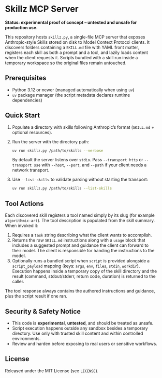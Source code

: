 # Skillz MCP Server

**Status: experimental proof of concept – untested and unsafe for production use.**

This repository hosts `skillz.py`, a single-file MCP server that exposes
Anthropic-style Skills stored on disk to Model Context Protocol clients. It
discovers folders containing a `SKILL.md` file with YAML front matter, registers
each skill as both a prompt and a tool, and lazily loads content when the client
requests it. Scripts bundled with a skill run inside a temporary workspace so
the original files remain untouched.

## Prerequisites

- Python 3.12 or newer (managed automatically when using `uv`)
- `uv` package manager (the script metadata declares runtime dependencies)

## Quick Start

1. Populate a directory with skills following Anthropic’s format
   (`SKILL.md` + optional resources).
2. Run the server with the directory path:

   ```bash
   uv run skillz.py /path/to/skills --verbose
   ```

   By default the server listens over `stdio`. Pass `--transport http` or
   `--transport sse` with `--host`, `--port`, and `--path` if your client needs a
   network transport.
3. Use `--list-skills` to validate parsing without starting the transport:

   ```bash
   uv run skillz.py /path/to/skills --list-skills
   ```

## Tool Actions

Each discovered skill registers a tool named simply by its slug (for example
`algorithmic-art`). The tool description is populated from the skill summary.
When invoked it:

1. Requires a `task` string describing what the client wants to accomplish.
2. Returns the raw `SKILL.md` instructions along with a `usage` block that
   includes a suggested prompt and guidance the client can forward to their
   model. The client is responsible for handing the instructions to the model.
3. Optionally runs a bundled script when `script` is provided alongside a
   `script_payload` mapping (keys: `args`, `env`, `files`, `stdin`, `workdir`).
   Execution happens inside a temporary copy of the skill directory and the
   result (command, stdout/stderr, return code, duration) is returned to the
   caller.

The tool response always contains the authored instructions and guidance, plus
the script result if one ran.

## Security & Safety Notice

- This code is **experimental**, **untested**, and should be treated as unsafe.
- Script execution happens outside any sandbox besides a temporary directory.
  Use only with trusted skill content and within controlled environments.
- Review and harden before exposing to real users or sensitive workflows.

## License

Released under the MIT License (see `LICENSE`).
